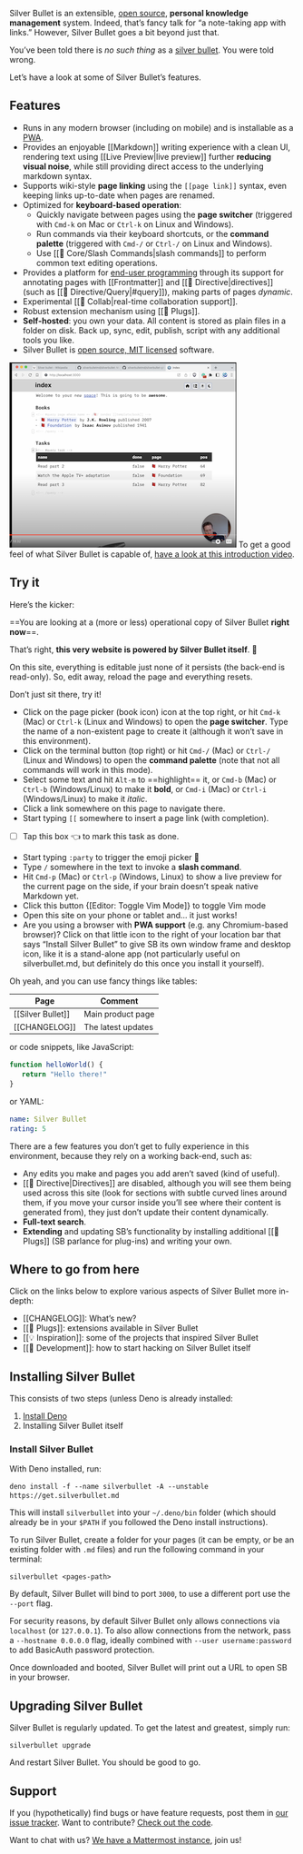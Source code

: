 Silver Bullet is an extensible, [open source](https://github.com/silverbulletmd/silverbullet), **personal
knowledge management** system. Indeed, that’s fancy talk for “a note-taking app with links.” However, Silver Bullet goes a bit beyond just that.

You’ve been told there is _no such thing_ as a [silver bullet](https://en.wikipedia.org/wiki/Silver_bullet). You were told wrong.

Let’s have a look at some of Silver Bullet’s features.

## Features
* Runs in any modern browser (including on mobile) and is installable as a [PWA](https://web.dev/progressive-web-apps/).
* Provides an enjoyable [[Markdown]] writing experience with a clean UI, rendering text using [[Live Preview|live preview]] further **reducing visual noise**, while still providing direct access to the underlying markdown syntax.
* Supports wiki-style **page linking** using the `[[page link]]` syntax, even keeping links up-to-date when pages are renamed.
* Optimized for **keyboard-based operation**:
  * Quickly navigate between pages using the **page switcher** (triggered with `Cmd-k` on Mac or `Ctrl-k` on Linux and Windows).
  * Run commands via their keyboard shortcuts, or the **command palette** (triggered with `Cmd-/` or `Ctrl-/` on Linux and Windows).
  * Use [[🔌 Core/Slash Commands|slash commands]] to perform common text editing operations.
* Provides a platform for [end-user programming](https://www.inkandswitch.com/end-user-programming/) through its support for annotating pages with [[Frontmatter]] and [[🔌 Directive|directives]] (such as [[🔌 Directive/Query|#query]]), making parts of pages _dynamic_.
* Experimental [[🔌 Collab|real-time collaboration support]].
* Robust extension mechanism using [[🔌 Plugs]].
* **Self-hosted**: you own your data. All content is stored as plain files in a folder on disk. Back up, sync, edit, publish, script with any additional tools you like.
* Silver Bullet is [open source, MIT licensed](https://github.com/silverbulletmd/silverbullet) software.

![Screencast screenshot](demo-video-screenshot.png)
To get a good feel of what Silver Bullet is capable of, [have a look at this introduction video](https://youtu.be/VemS-cqAD5k).

## Try it
Here’s the kicker:

==You are looking at a (more or less) operational copy of Silver Bullet **right now**==.

That’s right, **this very website is powered by Silver Bullet itself**. 🤯

On this site, everything is editable just none of it persists (the back-end is read-only). So, edit away, reload the page and everything resets.

Don’t just sit there, try it!

* Click on the page picker (book icon) icon at the top right, or hit `Cmd-k` (Mac) or `Ctrl-k` (Linux and Windows) to open the **page switcher**. Type the name of a non-existent page to create it (although it won’t save in this environment).
* Click on the terminal button (top right) or hit `Cmd-/` (Mac) or `Ctrl-/` (Linux and Windows) to open the **command palette** (note that not all commands will work in this mode).
* Select some text and hit `Alt-m` to ==highlight== it, or `Cmd-b` (Mac) or `Ctrl-b` (Windows/Linux) to make it **bold**, or `Cmd-i` (Mac) or `Ctrl-i` (Windows/Linux) to make it _italic_.
* Click a link somewhere on this page to navigate there.
* Start typing `[[` somewhere to insert a page link (with completion).
* [ ] Tap this box 👈 to mark this task as done.
* Start typing `:party` to trigger the emoji picker 🎉
* Type `/` somewhere in the text to invoke a **slash command**.
* Hit `Cmd-p` (Mac) or `Ctrl-p` (Windows, Linux) to show a live preview for the current page on the side, if your brain doesn’t speak native Markdown yet.
* Click this button {[Editor: Toggle Vim Mode]} to toggle Vim mode
* Open this site on your phone or tablet and... it just works!
* Are you using a browser with **PWA support** (e.g. any Chromium-based
  browser)? Click on that little icon to the right of your location bar that says “Install Silver Bullet” to give SB its own window frame and desktop icon, like it is a stand-alone app (not particularly useful on silverbullet.md, but definitely do this once you install it yourself).

Oh yeah, and you can use fancy things like tables:

| Page | Comment |
|----------|----------|
| [[Silver Bullet]] | Main product page |
| [[CHANGELOG]] | The latest updates |

or code snippets, like JavaScript:

```javascript
function helloWorld() {
   return "Hello there!"
}
```

or YAML:

```yaml
name: Silver Bullet
rating: 5
```

There are a few features you don’t get to fully experience in this environment, because they rely on a working back-end, such as:

* Any edits you make and pages you add aren’t saved (kind of useful).
* [[🔌 Directive|Directives]] are disabled, although you will see them being used across this site (look for sections with subtle curved lines around them, if you move your cursor inside you’ll see where their content is generated from), they just don’t update their content dynamically.
* **Full-text search**.
* **Extending** and updating SB’s functionality by installing additional [[🔌 Plugs]] (SB parlance for plug-ins) and writing your own.

## Where to go from here
Click on the links below to explore various aspects of Silver Bullet more
in-depth:

* [[CHANGELOG]]: What’s new?
* [[🔌 Plugs]]: extensions available in Silver Bullet
* [[💡 Inspiration]]: some of the projects that inspired Silver Bullet
* [[🔨 Development]]: how to start hacking on Silver Bullet itself

## Installing Silver Bullet
This consists of two steps (unless Deno is already installed:

1. [Install Deno](https://deno.land/manual/getting_started/installation)
2. Installing Silver Bullet itself

### Install Silver Bullet
With Deno installed, run:

```shell
deno install -f --name silverbullet -A --unstable https://get.silverbullet.md
```

This will install `silverbullet` into your `~/.deno/bin` folder (which should already be in your `$PATH` if you followed the Deno install instructions).

To run Silver Bullet, create a folder for your pages (it can be empty, or be an existing folder with `.md` files) and run the following command in your terminal:

```shell
silverbullet <pages-path>
```

By default, Silver Bullet will bind to port `3000`, to use a different port use the `--port` flag. 

For security reasons, by default Silver Bullet only allows connections via `localhost` (or `127.0.0.1`). To also allow connections from the network, pass a `--hostname 0.0.0.0` flag, ideally combined with `--user username:password` to add BasicAuth password protection.

Once downloaded and booted, Silver Bullet will print out a URL to open SB in your browser.

## Upgrading Silver Bullet
Silver Bullet is regularly updated. To get the latest and greatest, simply run:

```shell
silverbullet upgrade
```

And restart Silver Bullet. You should be good to go.

## Support

If you (hypothetically) find bugs or have feature requests, post them in [our issue tracker](https://github.com/silverbulletmd/silverbullet/issues). Want to contribute? [Check out the code](https://github.com/silverbulletmd/silverbullet).

Want to chat with us? [We have a Mattermost instance](https://silverbullet.cloud.mattermost.com/), join us!
